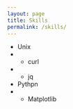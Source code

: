 ```yaml
---
layout: page
title: Skills
permalink: /skills/
---
```


- Unix
- - curl
- - jq
- Pythpn
- - Matplotlib
